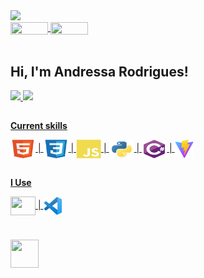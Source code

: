   <!--Imagem/link site-->
  <div >
    <a href="https://ar097.github.io/Portfolio/#pghome" target="_blank">
      <img src="https://github.com/AR097/AR097/assets/107823438/0d39a18a-4a36-4693-8768-f449917143cc"/>
    </a>
  </div>
  <!--fim-->
  <!--Redes sociais/contato-->
    <div>
        <a href = "mailto:andressamaisvpn@gmail.com">
          <img align="center" alt="" height="20" width="60" src="https://img.shields.io/badge/-Gmail-%23333?style=for-the-badge&logo=gmail&logoColor=white" target="_blank">
        </a>
        <a href="https://www.linkedin.com/in/andressarodriguesperfil/" target="_blank">
          <img align="center" alt="" height="20" width="60" src="https://img.shields.io/badge/-LinkedIn-%230077B5?style=for-the-badge&logo=linkedin&logoColor=white" target="_blank">
        </a> 
    </div><br>
    <!--fim-->
  </div>
  
 ## Hi, I'm Andressa Rodrigues!
 
<div>
    <a href="https://github.com/AR097">
    <img height="180em" src="https://github-readme-stats.vercel.app/api?username=AR097&theme=midnight-purple&show_icons=true"/>
    <img height="180em" src="https://github-readme-stats.vercel.app/api/top-langs/?username=AR097&size_weight=0.5&count_weight=0.5&theme=midnight-purple&show_icons=true"/>
</div> 

##

**Current skills**
<div style="display: inline_block">
  <img align="center" alt="" height="30" width="40" src="https://raw.githubusercontent.com/devicons/devicon/master/icons/html5/html5-original.svg"> |
  <img align="center" alt="" height="30" width="40" src="https://raw.githubusercontent.com/devicons/devicon/master/icons/css3/css3-original.svg"> |
  <img align="center" alt="" height="30" width="40" src="https://raw.githubusercontent.com/devicons/devicon/master/icons/javascript/javascript-plain.svg"> |
  <img align="center" alt="" height="30" width="40" src="https://raw.githubusercontent.com/devicons/devicon/master/icons/python/python-original.svg"> |
  <img align="center" alt="" height="30" width="40" src="https://raw.githubusercontent.com/devicons/devicon/master/icons/csharp/csharp-original.svg"> |
  <img align="center" alt="" height="30" width="30" src="https://raw.githubusercontent.com/AR097/AR097/ff9975ffc0b3a9200e3a07a56a9e55b4b845d3c6/img/vite.svg">
</div>

##

**I Use**
<div style="display: inline_block">
  <img align="center" alt="" height="30" width="40" src="https://static.canva.com/web/images/12487a1e0770d29351bd4ce4f87ec8fe.svg">  |
  <img align="center" alt="" height="30" width="30" src="https://github.com/AR097/AR097/blob/main/img/vs-code-responsive-01-1.png?raw=true">
</div>

#

<div>
  <a href = "https://developers.google.com/profile/badges/activity/android/sdk-platform-tools">
   <img align="center" alt="" height="45" width="45" src="https://developers.google.com/static/profile/badges/activity/android/sdk-platform-tools/badge.svg">
<a/>
  </div>


